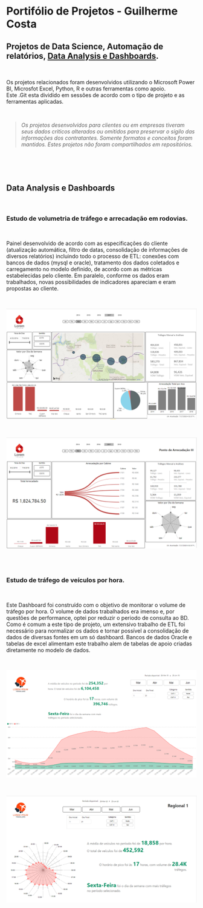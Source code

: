 # Portifólio de Projetos - Guilherme Costa

## Projetos de Data Science, Automação de relatórios, [Data Analysis e Dashboards](#Data).

<br>  

Os projetos relacionados foram desenvolvidos utilizando o Microsoft Power BI, Microsfot Excel, Python, R e outras ferramentas como apoio.  
Este .Git esta dividido em sessões de acordo com o tipo de projeto e as ferramentas aplicadas.  

<br>  

> *Os projetos desenvolvidos para clientes ou em empresas tiveram seus dados criticos alterados ou omitidos para preservar o sigilo das informações dos contratantes. Somente formatos e conceitos foram mantidos. Estes projetos não foram compartilhados em repositórios.*
<br>  

<br>  

<br>  

## Data Analysis e Dashboards

<br>  

### Estudo de volumetria de tráfego e arrecadação em rodovias.

<br>  

Painel desenvolvido de acordo com as especificações do cliente (atualização automática, filtro de datas, consolidação de informações de diversos relatórios) incluindo todo o processo de ETL: conexões com bancos de dados (mysql e oracle), tratamento dos dados coletados e carregamento no modelo definido, de acordo com as métricas estabelecidas pelo cliente. Em paralelo, conforme os dados eram trabalhados, novas possibilidades de indicadores apareciam e eram propostas ao cliente.

<br>  

![image](https://github.com/Gui-Costa1/Guilherme_Portifolio/blob/master/Dashboard%201%20(arrecadacao%20afl).png?raw=true)  

<br>  

![image](https://github.com/Gui-Costa1/Guilherme_Portifolio/blob/master/Dashboard%201%20(arrecadacao%20afl)%202.png?raw=true)  

<br>  

<br>  

### Estudo de tráfego de veículos por hora.

<br>  

Este Dashboard foi construído com o objetivo de monitorar o volume de tráfego por hora. O volume de dados trabalhados era imenso e, por questões de performance, optei por reduzir o periodo de consulta ao BD. Como é comum a este tipo de projeto, um extensivo trabalho de ETL foi necessário para normalizar os dados e tornar possível a consolidação de dados de diversas fontes em um só dashboard. Bancos de dados Oracle e tabelas de excel alimentam este trabalho alem de tabelas de apoio criadas diretamente no modelo de dados.

<br>  

![image](https://github.com/Gui-Costa1/Guilherme_Portifolio/blob/master/Dashboard%202%20(Traf%20hora%20afl).png?raw=true)  

<br>  

![image](https://github.com/Gui-Costa1/Guilherme_Portifolio/blob/master/Dashboard%202%20(Traf%20hora%20afl)%202.png?raw=true)


